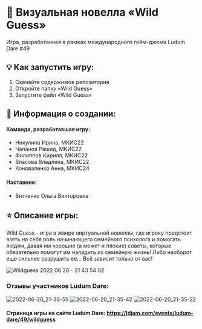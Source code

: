 # 📕 Визуальная новелла «Wild Guess»
Игра, разработанная в рамках международного гейм-джема Ludum Dare #49

## 💡 Как запустить игру: 
1. Скачайте содержимое репозитория
2. Откройте папку «Wild Guess»
3. Запустите файл «Wild Guess»

## 📝 Информация о создании:
#### Команда, разработавшая игру:
- Никулина Ирина, МКИС22
- Чапанов Рашид, МКИС22
- Филиппов Кирилл, МКИС22
- Власова Владлена, МКИС22
- Коноваленко Анна, МКИС24

#### Наставник:
- Витченко Ольга Викторовна

## ⭐ Описание игры:
Wild Guess - игра в жанре виртуальной новеллы, где игроку предстоит взять на себя роль начинающего семейного психолога и помогать людям, давая им хорошие (а может и плохие) советы, которые обязательно помогут им наладить их семейную жизнь! Либо наоборот еще сильнее разрушить ее... Всё зависит только от вас!

![Wildguess 2022 06 20 - 21 43 54 02](https://user-images.githubusercontent.com/80961256/174662333-feca42f6-9fb9-4d36-b9aa-8cd8c1fe0c03.gif)


### Отзывы участников Ludum Dare:
![2022-06-20_21-36-55](https://user-images.githubusercontent.com/80961256/174662848-94c470ca-68f5-4045-bdd6-508fb8b89050.png)
![2022-06-20_21-35-42](https://user-images.githubusercontent.com/80961256/174662854-d4901dde-e330-423d-99ef-c775d73dfc74.png)
![2022-06-20_21-35-22](https://user-images.githubusercontent.com/80961256/174662858-8f3cd8be-028d-4469-aaab-d072cf1c41ee.png)

#### Страница игры на сайте Ludum Dare: https://ldjam.com/events/ludum-dare/49/wildguess
